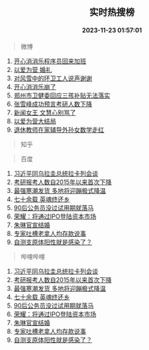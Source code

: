 <div align="center"><h2>实时热搜榜</h2><h4>2023-11-23 01:57:01</h4></div>

> 微博  

1. [开心消消乐程序员回来加班](https://s.weibo.com/weibo?q=%23%E5%BC%80%E5%BF%83%E6%B6%88%E6%B6%88%E4%B9%90%E7%A8%8B%E5%BA%8F%E5%91%98%E5%9B%9E%E6%9D%A5%E5%8A%A0%E7%8F%AD%23&t=31&band_rank=1&Refer=top)<br />
2. [以爱为营 婚礼](https://s.weibo.com/weibo?q=%E4%BB%A5%E7%88%B1%E4%B8%BA%E8%90%A5%20%E5%A9%9A%E7%A4%BC&t=31&band_rank=2&Refer=top)<br />
3. [对风雪中的环卫工人说声谢谢](https://s.weibo.com/weibo?q=%23%E5%AF%B9%E9%A3%8E%E9%9B%AA%E4%B8%AD%E7%9A%84%E7%8E%AF%E5%8D%AB%E5%B7%A5%E4%BA%BA%E8%AF%B4%E5%A3%B0%E8%B0%A2%E8%B0%A2%23&t=31&band_rank=3&Refer=top)<br />
4. [开心消消乐崩了](https://s.weibo.com/weibo?q=%E5%BC%80%E5%BF%83%E6%B6%88%E6%B6%88%E4%B9%90%E5%B4%A9%E4%BA%86&t=31&band_rank=4&Refer=top)<br />
5. [郑州市卫健委回应三孩补贴无法落实](https://s.weibo.com/weibo?q=%23%E9%83%91%E5%B7%9E%E5%B8%82%E5%8D%AB%E5%81%A5%E5%A7%94%E5%9B%9E%E5%BA%94%E4%B8%89%E5%AD%A9%E8%A1%A5%E8%B4%B4%E6%97%A0%E6%B3%95%E8%90%BD%E5%AE%9E%23&t=31&band_rank=5&Refer=top)<br />
6. [张雪峰成功预言考研人数下降](https://s.weibo.com/weibo?q=%23%E5%BC%A0%E9%9B%AA%E5%B3%B0%E6%88%90%E5%8A%9F%E9%A2%84%E8%A8%80%E8%80%83%E7%A0%94%E4%BA%BA%E6%95%B0%E4%B8%8B%E9%99%8D%23&t=31&band_rank=6&Refer=top)<br />
7. [新闻女王 文慧心别骂了](https://s.weibo.com/weibo?q=%E6%96%B0%E9%97%BB%E5%A5%B3%E7%8E%8B%20%E6%96%87%E6%85%A7%E5%BF%83%E5%88%AB%E9%AA%82%E4%BA%86&t=31&band_rank=7&Refer=top)<br />
8. [以爱为营大结局](https://s.weibo.com/weibo?q=%E4%BB%A5%E7%88%B1%E4%B8%BA%E8%90%A5%E5%A4%A7%E7%BB%93%E5%B1%80&t=31&band_rank=8&Refer=top)<br />
9. [退休教师在家辅导外孙女数学走红](https://s.weibo.com/weibo?q=%23%E9%80%80%E4%BC%91%E6%95%99%E5%B8%88%E5%9C%A8%E5%AE%B6%E8%BE%85%E5%AF%BC%E5%A4%96%E5%AD%99%E5%A5%B3%E6%95%B0%E5%AD%A6%E8%B5%B0%E7%BA%A2%23&t=31&band_rank=9&Refer=top)<br />

> 知乎  


> 百度  

1. [习近平同乌拉圭总统拉卡列会谈](https://www.baidu.com/s?wd=%E4%B9%A0%E8%BF%91%E5%B9%B3%E5%90%8C%E4%B9%8C%E6%8B%89%E5%9C%AD%E6%80%BB%E7%BB%9F%E6%8B%89%E5%8D%A1%E5%88%97%E4%BC%9A%E8%B0%88&sa=fyb_news&rsv_dl=fyb_news)<br />
2. [考研报考人数自2015年以来首次下降](https://www.baidu.com/s?wd=%E8%80%83%E7%A0%94%E6%8A%A5%E8%80%83%E4%BA%BA%E6%95%B0%E8%87%AA2015%E5%B9%B4%E4%BB%A5%E6%9D%A5%E9%A6%96%E6%AC%A1%E4%B8%8B%E9%99%8D&sa=fyb_news&rsv_dl=fyb_news)<br />
3. [最强寒潮发货 多地将迎蹦极式降温](https://www.baidu.com/s?wd=%E6%9C%80%E5%BC%BA%E5%AF%92%E6%BD%AE%E5%8F%91%E8%B4%A7+%E5%A4%9A%E5%9C%B0%E5%B0%86%E8%BF%8E%E8%B9%A6%E6%9E%81%E5%BC%8F%E9%99%8D%E6%B8%A9&sa=fyb_news&rsv_dl=fyb_news)<br />
4. [七十余载 英魂终还乡](https://www.baidu.com/s?wd=%E4%B8%83%E5%8D%81%E4%BD%99%E8%BD%BD+%E8%8B%B1%E9%AD%82%E7%BB%88%E8%BF%98%E4%B9%A1&sa=fyb_news&rsv_dl=fyb_news)<br />
5. [90后公务员没过试用期就落马](https://www.baidu.com/s?wd=90%E5%90%8E%E5%85%AC%E5%8A%A1%E5%91%98%E6%B2%A1%E8%BF%87%E8%AF%95%E7%94%A8%E6%9C%9F%E5%B0%B1%E8%90%BD%E9%A9%AC&sa=fyb_news&rsv_dl=fyb_news)<br />
6. [荣耀：将通过IPO登陆资本市场](https://www.baidu.com/s?wd=%E8%8D%A3%E8%80%80%EF%BC%9A%E5%B0%86%E9%80%9A%E8%BF%87IPO%E7%99%BB%E9%99%86%E8%B5%84%E6%9C%AC%E5%B8%82%E5%9C%BA&sa=fyb_news&rsv_dl=fyb_news)<br />
7. [朱琳官宣结婚](https://www.baidu.com/s?wd=%E6%9C%B1%E7%90%B3%E5%AE%98%E5%AE%A3%E7%BB%93%E5%A9%9A&sa=fyb_news&rsv_dl=fyb_news)<br />
8. [专家吐槽老拿人均存款说事](https://www.baidu.com/s?wd=%E4%B8%93%E5%AE%B6%E5%90%90%E6%A7%BD%E8%80%81%E6%8B%BF%E4%BA%BA%E5%9D%87%E5%AD%98%E6%AC%BE%E8%AF%B4%E4%BA%8B&sa=fyb_news&rsv_dl=fyb_news)<br />
9. [自测支原体阳性就是感染了？](https://www.baidu.com/s?wd=%E8%87%AA%E6%B5%8B%E6%94%AF%E5%8E%9F%E4%BD%93%E9%98%B3%E6%80%A7%E5%B0%B1%E6%98%AF%E6%84%9F%E6%9F%93%E4%BA%86%EF%BC%9F&sa=fyb_news&rsv_dl=fyb_news)<br />

> 哔哩哔哩  

1. [习近平同乌拉圭总统拉卡列会谈](https://www.baidu.com/s?wd=%E4%B9%A0%E8%BF%91%E5%B9%B3%E5%90%8C%E4%B9%8C%E6%8B%89%E5%9C%AD%E6%80%BB%E7%BB%9F%E6%8B%89%E5%8D%A1%E5%88%97%E4%BC%9A%E8%B0%88&sa=fyb_news&rsv_dl=fyb_news)<br />
2. [考研报考人数自2015年以来首次下降](https://www.baidu.com/s?wd=%E8%80%83%E7%A0%94%E6%8A%A5%E8%80%83%E4%BA%BA%E6%95%B0%E8%87%AA2015%E5%B9%B4%E4%BB%A5%E6%9D%A5%E9%A6%96%E6%AC%A1%E4%B8%8B%E9%99%8D&sa=fyb_news&rsv_dl=fyb_news)<br />
3. [最强寒潮发货 多地将迎蹦极式降温](https://www.baidu.com/s?wd=%E6%9C%80%E5%BC%BA%E5%AF%92%E6%BD%AE%E5%8F%91%E8%B4%A7+%E5%A4%9A%E5%9C%B0%E5%B0%86%E8%BF%8E%E8%B9%A6%E6%9E%81%E5%BC%8F%E9%99%8D%E6%B8%A9&sa=fyb_news&rsv_dl=fyb_news)<br />
4. [七十余载 英魂终还乡](https://www.baidu.com/s?wd=%E4%B8%83%E5%8D%81%E4%BD%99%E8%BD%BD+%E8%8B%B1%E9%AD%82%E7%BB%88%E8%BF%98%E4%B9%A1&sa=fyb_news&rsv_dl=fyb_news)<br />
5. [90后公务员没过试用期就落马](https://www.baidu.com/s?wd=90%E5%90%8E%E5%85%AC%E5%8A%A1%E5%91%98%E6%B2%A1%E8%BF%87%E8%AF%95%E7%94%A8%E6%9C%9F%E5%B0%B1%E8%90%BD%E9%A9%AC&sa=fyb_news&rsv_dl=fyb_news)<br />
6. [荣耀：将通过IPO登陆资本市场](https://www.baidu.com/s?wd=%E8%8D%A3%E8%80%80%EF%BC%9A%E5%B0%86%E9%80%9A%E8%BF%87IPO%E7%99%BB%E9%99%86%E8%B5%84%E6%9C%AC%E5%B8%82%E5%9C%BA&sa=fyb_news&rsv_dl=fyb_news)<br />
7. [朱琳官宣结婚](https://www.baidu.com/s?wd=%E6%9C%B1%E7%90%B3%E5%AE%98%E5%AE%A3%E7%BB%93%E5%A9%9A&sa=fyb_news&rsv_dl=fyb_news)<br />
8. [专家吐槽老拿人均存款说事](https://www.baidu.com/s?wd=%E4%B8%93%E5%AE%B6%E5%90%90%E6%A7%BD%E8%80%81%E6%8B%BF%E4%BA%BA%E5%9D%87%E5%AD%98%E6%AC%BE%E8%AF%B4%E4%BA%8B&sa=fyb_news&rsv_dl=fyb_news)<br />
9. [自测支原体阳性就是感染了？](https://www.baidu.com/s?wd=%E8%87%AA%E6%B5%8B%E6%94%AF%E5%8E%9F%E4%BD%93%E9%98%B3%E6%80%A7%E5%B0%B1%E6%98%AF%E6%84%9F%E6%9F%93%E4%BA%86%EF%BC%9F&sa=fyb_news&rsv_dl=fyb_news)<br />
